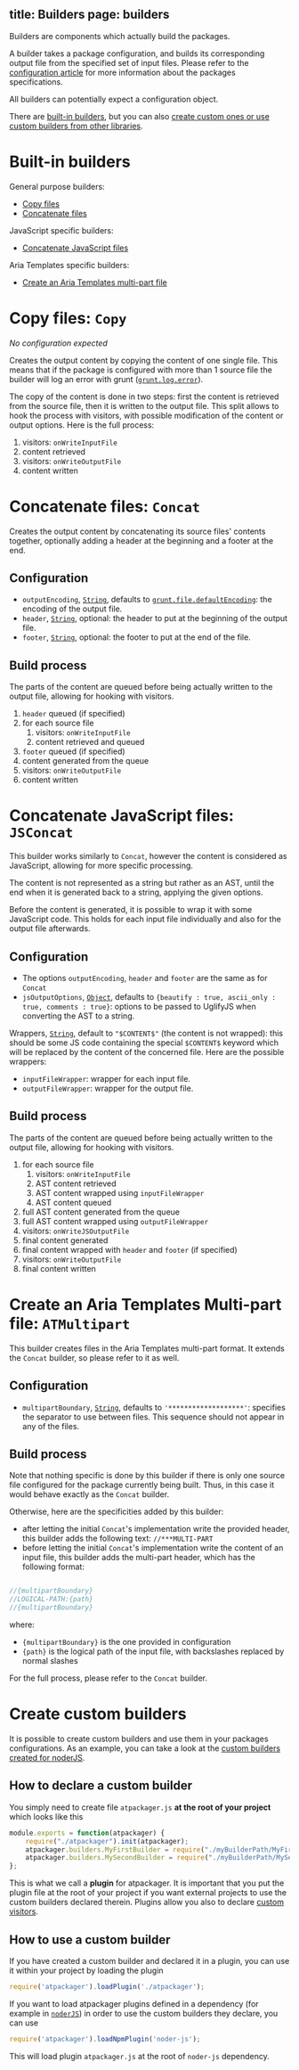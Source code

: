 title: Builders
page: builders
---
Builders are components which actually build the packages.

A builder takes a package configuration, and builds its corresponding output file from the specified set of input files. Please refer to the [configuration article](./configuration.html) for more information about the packages specifications.

All builders can potentially expect a configuration object.

There are [built-in builders](#built-in-builders), but you can also [create custom ones or use custom builders from other libraries](#create-custom-builders).


# Built-in builders

General purpose builders:

* [Copy files](#copy-files-copy-)
* [Concatenate files](#concatenate-files-concat-)

JavaScript specific builders:

* [Concatenate JavaScript files](#concatenate-javascript-files-jsconcat-)

Aria Templates specific builders:

* [Create an Aria Templates multi-part file](#create-an-aria-templates-multi-part-file-atmultipart-)



# Copy files: `Copy`

_No configuration expected_

Creates the output content by copying the content of one single file. This means that if the package is configured with more than 1 source file the builder will log an error with grunt ([`grunt.log.error`](http://gruntjs.com/api/grunt.log#grunt.log.error-grunt.verbose.error)).

The copy of the content is done in two steps: first the content is retrieved from the source file, then it is written to the output file. This split allows to hook the process with visitors, with possible modification of the content or output options. Here is the full process:

1. visitors: `onWriteInputFile`
1. content retrieved
1. visitors: `onWriteOutputFile`
1. content written




# Concatenate files: `Concat`

Creates the output content by concatenating its source files' contents together, optionally adding a header at the beginning and a footer at the end.

## Configuration

* `outputEncoding`, [`String`](http://devdocs.io/javascript/global_objects/string), defaults to [`grunt.file.defaultEncoding`](http://gruntjs.com/api/grunt.file#grunt.file.defaultencoding): the encoding of the output file.
* `header`, [`String`](http://devdocs.io/javascript/global_objects/string), optional: the header to put at the beginning of the output file.
* `footer`, [`String`](http://devdocs.io/javascript/global_objects/string), optional: the footer to put at the end of the file.

## Build process

The parts of the content are queued before being actually written to the output file, allowing for hooking with visitors.

1. `header` queued (if specified)
1. for each source file
	1. visitors: `onWriteInputFile`
	1. content retrieved and queued
1. `footer` queued (if specified)
1. content generated from the queue
1. visitors: `onWriteOutputFile`
1. content written





# Concatenate JavaScript files: `JSConcat`

This builder works similarly to `Concat`, however the content is considered as JavaScript, allowing for more specific processing.

The content is not represented as a string but rather as an AST, until the end when it is generated back to a string, applying the given options.

Before the content is generated, it is possible to wrap it with some JavaScript code. This holds for each input file individually and also for the output file afterwards.

## Configuration

* The options `outputEncoding`, `header` and `footer` are the same as for `Concat`
* `jsOutputOptions`, [`Object`](http://devdocs.io/javascript/global_objects/object), defaults to `{beautify : true, ascii_only : true, comments : true}`: options to be passed to UglifyJS when converting the AST to a string.

Wrappers, [`String`](http://devdocs.io/javascript/global_objects/string), default to `"$CONTENT$"` (the content is not wrapped): this should be some JS code containing the special `$CONTENT$` keyword which will be replaced by the content of the concerned file. Here are the possible wrappers:

* `inputFileWrapper`: wrapper for each input file.
* `outputFileWrapper`: wrapper for the output file.

## Build process

The parts of the content are queued before being actually written to the output file, allowing for hooking with visitors.

1. for each source file
	1. visitors: `onWriteInputFile`
	1. AST content retrieved
	1. AST content wrapped using `inputFileWrapper`
	1. AST content queued
1. full AST content generated from the queue
1. full AST content wrapped using `outputFileWrapper`
1. visitors: `onWriteJSOutputFile`
1. final content generated
1. final content wrapped with `header` and `footer` (if specified)
1. visitors: `onWriteOutputFile`
1. final content written



# Create an Aria Templates Multi-part file: `ATMultipart`

This builder creates files in the Aria Templates multi-part format. It extends the `Concat` builder, so please refer to it as well.

## Configuration

* `multipartBoundary`, [`String`](http://devdocs.io/javascript/global_objects/string), defaults to `'*******************'`: specifies the separator to use between files. This sequence should not appear in any of the files.

## Build process

Note that nothing specific is done by this builder if there is only one source file configured for the package currently being built. Thus, in this case it would behave exactly as the `Concat` builder.

Otherwise, here are the specificities added by this builder:

* after letting the initial `Concat`'s implementation write the provided header, this builder adds the following text: `//***MULTI-PART`
* before letting the initial `Concat`'s implementation write the content of an input file, this builder adds the multi-part header, which has the following format:

```javascript

//{multipartBoundary}
//LOGICAL-PATH:{path}
//{multipartBoundary}
```

where:

* `{multipartBoundary}` is the one provided in configuration
* `{path}` is the logical path of the input file, with backslashes replaced by normal slashes

For the full process, please refer to the `Concat` builder.



# Create custom builders

It is possible to create custom builders and use them in your packages configurations. As an example, you can take a look at the [custom builders created for noderJS](https://github.com/ariatemplates/noder-js/tree/master/build/builders).

## How to declare a custom builder

You simply need to create file `atpackager.js` __at the root of your project__ which looks like this

```javascript
module.exports = function(atpackager) {
    require("./atpackager").init(atpackager);
    atpackager.builders.MyFirstBuilder = require("./myBuilderPath/MyFirstBuilder");
    atpackager.builders.MySecondBuilder = require("./myBuilderPath/MySecondBuilder");
};
```

This is what we call a __plugin__ for atpackager. It is important that you put the plugin file at the root of your project if you want external projects to use the custom builders declared therein.
Plugins allow you also to declare [custom visitors](./visitors.html#create-custom-visitors).


## How to use a custom builder

If you have created a custom builder and declared it in a plugin, you can use it within your project by loading the plugin

```javascript
require('atpackager').loadPlugin('./atpackager');
```

If you want to load atpackager plugins defined in a dependency (for example in [`noderJS`](http://noder-js.ariatemplates.com/)) in order to use the custom builders they declare, you can use

```javascript
require('atpackager').loadNpmPlugin('noder-js');
```

This will load plugin `atpackager.js` at the root of `noder-js` dependency.
